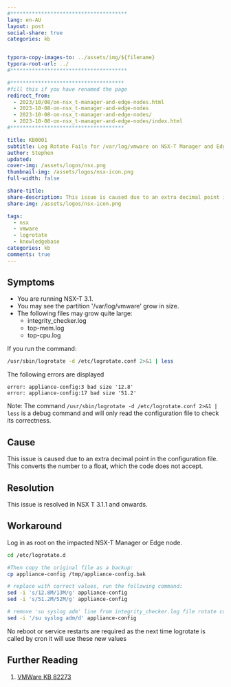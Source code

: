```yaml
---
#**************************************
lang: en-AU
layout: post
social-share: true
categories: kb


typora-copy-images-to: ../assets/img/${filename}
typora-root-url: ../
#**************************************

#*************************************
#fill this if you have renamed the page
redirect_from:
  - 2023/10/08/on-nsx_t-manager-and-edge-nodes.html
  - 2023-10-08-on-nsx_t-manager-and-edge-nodes
  - 2023-10-08-on-nsx_t-manager-and-edge-nodes/
  - 2023-10-08-on-nsx_t-manager-and-edge-nodes/index.html
#*************************************

title: KB0001
subtitle: Log Rotate Fails for /var/log/vmware on NSX-T Manager and Edge Nodes
author: Stephen
updated:
cover-img: /assets/logos/nsx.png
thumbnail-img: /assets/logos/nsx-icon.png
full-width: false

share-title: 
share-description: This issue is caused due to an extra decimal point in the configuration file. This converts the number to a float, which the code does not accept.
share-img: /assets/logos/nsx-icon.png

tags:
  - nsx
  - vmware
  - logrotate
  - knowledgebase
categories: kb
comments: true
---
```


## Symptoms

* You are running NSX-T 3.1.
* You may see the partition '/var/log/vmware'  grow in size.
* The following files may grow quite large:
  * integrity_checker.log
  * top-mem.log
  * top-cpu.log

If you run the command: 

``` bash 
/usr/sbin/logrotate -d /etc/logrotate.conf 2>&1 | less
```

The following errors are displayed

```terminal
error: appliance-config:3 bad size '12.8'
error: appliance-config:17 bad size '51.2'
```

Note: The command `/usr/sbin/logrotate -d /etc/logrotate.conf 2>&1 | less` is a debug command and will only read the configuration file to check its correctness.

## Cause

This issue is caused due to an extra decimal point in the configuration file. This converts the number to a float, which the code does not accept.

## Resolution

This issue is resolved in NSX T 3.1.1 and onwards. 

## Workaround

Log in as root on the impacted NSX-T Manager or Edge node.

``` bash
cd /etc/logrotate.d

#Then copy the original file as a backup: 
cp appliance-config /tmp/appliance-config.bak

# replace with correct values, run the following command:
sed -i 's/12.8M/13M/g' appliance-config
sed -i 's/51.2M/52M/g' appliance-config

# remove 'su syslog adm' line from integrity_checker.log file rotate config section:
sed -i '/su syslog adm/d' appliance-config
```

No reboot or service restarts are required as the next time logrotate is called by cron it will use these new values

## Further Reading

1. [VMWare KB 82273](https://kb.vmware.com/s/article/82273)
